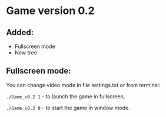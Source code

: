# Game version 0.2
Added:
---

* Fullscreen mode
* New tree

Fullscreen mode:
---

 You can change video mode in file settings.txt or from terminal:
 
 ```./Game_v0.2 1``` - to launch the game in fullscreen,
 
 ```./Game_v0.2 0``` - to start the game in window mode.

